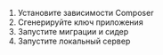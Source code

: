 1. Установите зависимости Composer
2. Сгенерируйте ключ приложения
3. Запустите миграции и сидер
4. Запустите локальный сервер
